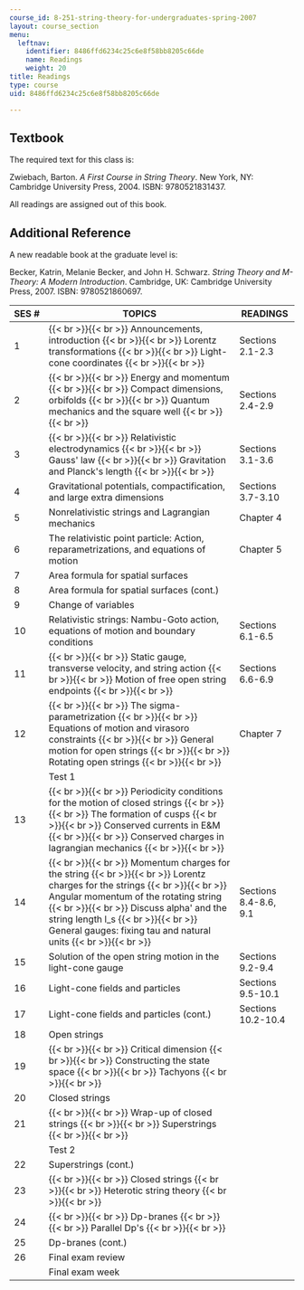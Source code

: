 ```yaml
---
course_id: 8-251-string-theory-for-undergraduates-spring-2007
layout: course_section
menu:
  leftnav:
    identifier: 8486ffd6234c25c6e8f58bb8205c66de
    name: Readings
    weight: 20
title: Readings
type: course
uid: 8486ffd6234c25c6e8f58bb8205c66de

---
```


Textbook
--------

The required text for this class is:

Zwiebach, Barton. _A First Course in String Theory_. New York, NY: Cambridge University Press, 2004. ISBN: 9780521831437.

All readings are assigned out of this book.

Additional Reference
--------------------

A new readable book at the graduate level is:

Becker, Katrin, Melanie Becker, and John H. Schwarz. _String Theory and M-Theory: A Modern Introduction_. Cambridge, UK: Cambridge University Press, 2007. ISBN: 9780521860697.

| SES # | TOPICS | READINGS |
| --- | --- | --- |
| 1 |  {{< br >}}{{< br >}} Announcements, introduction {{< br >}}{{< br >}} Lorentz transformations {{< br >}}{{< br >}} Light-cone coordinates {{< br >}}{{< br >}}  | Sections 2.1-2.3 |
| 2 |  {{< br >}}{{< br >}} Energy and momentum {{< br >}}{{< br >}} Compact dimensions, orbifolds {{< br >}}{{< br >}} Quantum mechanics and the square well {{< br >}}{{< br >}}  | Sections 2.4-2.9 |
| 3 |  {{< br >}}{{< br >}} Relativistic electrodynamics {{< br >}}{{< br >}} Gauss' law {{< br >}}{{< br >}} Gravitation and Planck's length {{< br >}}{{< br >}}  | Sections 3.1-3.6 |
| 4 | Gravitational potentials, compactification, and large extra dimensions | Sections 3.7-3.10 |
| 5 | Nonrelativistic strings and Lagrangian mechanics | Chapter 4 |
| 6 | The relativistic point particle: Action, reparametrizations, and equations of motion | Chapter 5 |
| 7 | Area formula for spatial surfaces | &nbsp; |
| 8 | Area formula for spatial surfaces (cont.) | &nbsp; |
| 9 | Change of variables | &nbsp; |
| 10 | Relativistic strings: Nambu-Goto action, equations of motion and boundary conditions | Sections 6.1-6.5 |
| 11 |  {{< br >}}{{< br >}} Static gauge, transverse velocity, and string action {{< br >}}{{< br >}} Motion of free open string endpoints {{< br >}}{{< br >}}  | Sections 6.6-6.9 |
| 12 |  {{< br >}}{{< br >}} The sigma-parametrization {{< br >}}{{< br >}} Equations of motion and virasoro constraints {{< br >}}{{< br >}} General motion for open strings {{< br >}}{{< br >}} Rotating open strings {{< br >}}{{< br >}}  | Chapter 7 |
| &nbsp; | Test 1 | &nbsp; |
| 13 |  {{< br >}}{{< br >}} Periodicity conditions for the motion of closed strings {{< br >}}{{< br >}} The formation of cusps {{< br >}}{{< br >}} Conserved currents in E&M {{< br >}}{{< br >}} Conserved charges in lagrangian mechanics {{< br >}}{{< br >}}  | &nbsp; |
| 14 |  {{< br >}}{{< br >}} Momentum charges for the string {{< br >}}{{< br >}} Lorentz charges for the strings {{< br >}}{{< br >}} Angular momentum of the rotating string {{< br >}}{{< br >}} Discuss alpha' and the string length l\_s {{< br >}}{{< br >}} General gauges: fixing tau and natural units {{< br >}}{{< br >}}  | Sections 8.4-8.6, 9.1 |
| 15 | Solution of the open string motion in the light-cone gauge | Sections 9.2-9.4 |
| 16 | Light-cone fields and particles | Sections 9.5-10.1 |
| 17 | Light-cone fields and particles (cont.) | Sections 10.2-10.4 |
| 18 | Open strings | &nbsp; |
| 19 |  {{< br >}}{{< br >}} Critical dimension {{< br >}}{{< br >}} Constructing the state space {{< br >}}{{< br >}} Tachyons {{< br >}}{{< br >}}  | &nbsp; |
| 20 | Closed strings | &nbsp; |
| 21 |  {{< br >}}{{< br >}} Wrap-up of closed strings {{< br >}}{{< br >}} Superstrings {{< br >}}{{< br >}}  | &nbsp; |
| &nbsp; | Test 2 | &nbsp; |
| 22 | Superstrings (cont.) | &nbsp; |
| 23 |  {{< br >}}{{< br >}} Closed strings {{< br >}}{{< br >}} Heterotic string theory {{< br >}}{{< br >}}  | &nbsp; |
| 24 |  {{< br >}}{{< br >}} Dp-branes {{< br >}}{{< br >}} Parallel Dp's {{< br >}}{{< br >}}  | &nbsp; |
| 25 | Dp-branes (cont.) | &nbsp; |
| 26 | Final exam review | &nbsp; |
| &nbsp; | Final exam week |